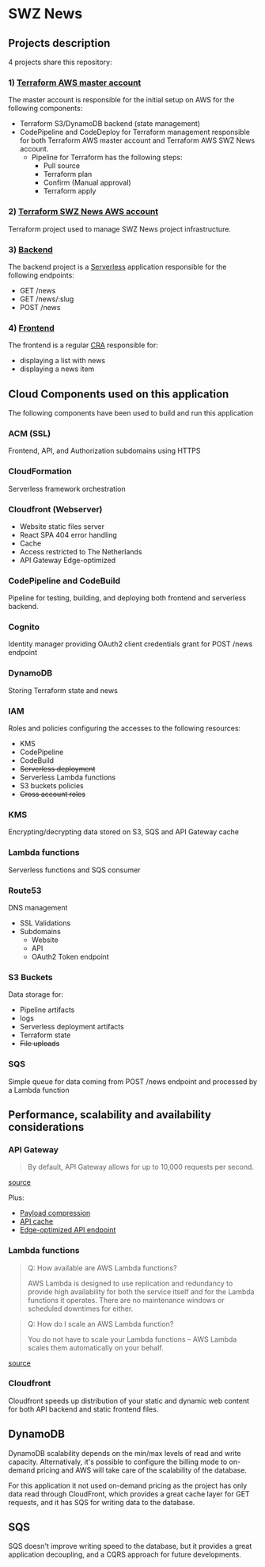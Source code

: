 # SWZ News

## Projects description

4 projects share this repository:

### 1) [Terraform AWS master account](terraform-main-account/README.md) 

The master account is responsible for the initial setup on AWS for the following components:

* Terraform S3/DynamoDB backend (state management)
* CodePipeline and CodeDeploy for Terraform management responsible for both Terraform AWS master account and 
  Terraform AWS SWZ News account.
  * Pipeline for Terraform has the following steps:
    * Pull source
    * Terraform plan
    * Confirm (Manual approval)
    * Terraform apply

### 2) [Terraform SWZ News AWS account](terraform/README.md)

Terraform project used to manage SWZ News project infrastructure.

### 3) [Backend](backend/README.md)

The backend project is a [Serverless](http://serverless.com/) application responsible for the following endpoints:

* GET /news
* GET /news/:slug
* POST /news

### 4) [Frontend](terraform/README.md)

The frontend is a regular [CRA](https://reactjs.org/docs/create-a-new-react-app.html) responsible for:

* displaying a list with news
* displaying a news item

## Cloud Components used on this application

The following components have been used to build and run this application

### ACM (SSL)

Frontend, API, and Authorization subdomains using HTTPS

### CloudFormation

Serverless framework orchestration

### Cloudfront (Webserver)

* Website static files server
* React SPA 404 error handling
* Cache
* Access restricted to The Netherlands
* API Gateway Edge-optimized

### CodePipeline and CodeBuild

Pipeline for testing, building, and deploying both frontend and serverless backend.

### Cognito

Identity manager providing OAuth2 client credentials grant for POST /news endpoint

### DynamoDB

Storing Terraform state and news

### IAM

Roles and policies configuring the accesses to the following resources:

* KMS
* CodePipeline
* CodeBuild
* ~~Serverless deployment~~
* Serverless Lambda functions
* S3 buckets policies
* ~~Cross account roles~~

### KMS

Encrypting/decrypting data stored on S3, SQS and API Gateway cache

### Lambda functions

Serverless functions and SQS consumer

### Route53

DNS management

* SSL Validations
* Subdomains
    * Website
    * API
    * OAuth2 Token endpoint 

### S3 Buckets

Data storage for:

* Pipeline artifacts
* logs
* Serverless deployment artifacts
* Terraform state
* ~~File uploads~~

### SQS

Simple queue for data coming from POST /news endpoint and processed by a Lambda function

## Performance, scalability and availability considerations

### API Gateway 

> By default, API Gateway allows for up to 10,000 requests per second. 

[source](https://aws.amazon.com/blogs/architecture/things-to-consider-when-you-build-rest-apis-with-amazon-api-gateway/#:~:text=By%20default%2C%20API%20Gateway%20allows,to%2010%2C000%20requests%20per%20second.&text=If%20you%20receive%20a%20large,the%20total%20number%20of%20connections.)

Plus:

* [Payload compression](https://docs.aws.amazon.com/apigateway/latest/developerguide/api-gateway-gzip-compression-decompression.html)
* [API cache](https://docs.aws.amazon.com/apigateway/latest/developerguide/api-gateway-caching.html)
* [Edge-optimized API endpoint](https://docs.aws.amazon.com/apigateway/latest/developerguide/api-gateway-basic-concept.html#apigateway-definition-edge-optimized-api-endpoint)

### Lambda functions

>Q: How available are AWS Lambda functions?
> 
>AWS Lambda is designed to use replication and redundancy to provide high availability for both the service itself and for the Lambda functions it operates. There are no maintenance windows or scheduled downtimes for either.

> Q: How do I scale an AWS Lambda function?
> 
> You do not have to scale your Lambda functions – AWS Lambda scales them automatically on your behalf.

[source](https://aws.amazon.com/lambda/faqs)

### Cloudfront

Cloudfront speeds up distribution of your static and dynamic web content for both API backend and static frontend files.

## DynamoDB 

DynamoDB scalability depends on the min/max levels of read and write capacity. 
Alternativaly, it's possible to configure the billing mode to on-demand pricing and 
AWS will take care of the scalability of the database.

For this application it not used on-demand pricing as the project has only data read through CloudFront, 
which provides a great cache layer for GET requests, and it has SQS for writing data to the database.

## SQS 

SQS doesn't improve writing speed to the database, but it provides a great application decoupling, and a
CQRS approach for future developments. 
